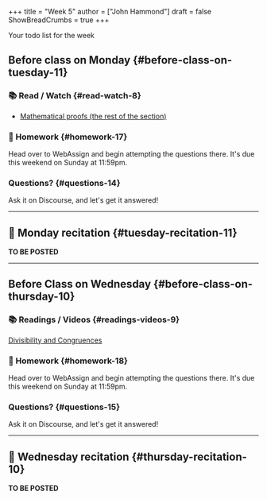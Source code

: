 +++
title = "Week 5"
author = ["John Hammond"]
draft = false
ShowBreadCrumbs = true
+++

Your todo list for the week
<!--more-->


## Before class on Monday {#before-class-on-tuesday-11}


### 📚 Read / Watch {#read-watch-8}

-   [Mathematical
    proofs (the rest of the section)](https://www.math.wichita.edu/~hammond/class-notes/section-logic-proofs.html)


### 📝 Homework {#homework-17}

Head over to WebAssign and begin attempting the questions there. It's due this weekend on Sunday at 11:59pm.


### Questions? {#questions-14}

Ask it on Discourse, and let's get it answered!

---


## 🎥 Monday recitation {#tuesday-recitation-11}

**TO BE POSTED**

---


## Before Class on Wednesday {#before-class-on-thursday-10}


### 📚 Readings / Videos {#readings-videos-9}

[Divisibility
and Congruences](https://www.math.wichita.edu/~hammond/class-notes/section-numtheory-divcong.html)


### 📝 Homework {#homework-18}

Head over to WebAssign and begin attempting the questions there. It's due this weekend on Sunday at 11:59pm.


### Questions? {#questions-15}

Ask it on Discourse, and let's get it answered!

---


## 🎥 Wednesday recitation {#thursday-recitation-10}

**TO BE POSTED**
